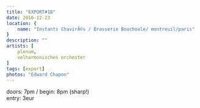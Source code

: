 ```yaml
---
title: "EXPORT#18"
date: 2016-12-23
location: {
    name: "Instants ChavirÃ©s / Brasserie Bouchoule/ montreuil/paris"
}
description: ""
artists: [
    plenum,
    velharmonisches orchester
]
tags: [export]
photos: "Edward Chapon"
---
```

doors: 7pm / begin: 8pm (sharp!)  
entry: 3eur
